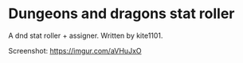 # Dungeons and dragons stat roller
A dnd stat roller + assigner. Written by kite1101.

Screenshot:
https://imgur.com/aVHuJxO
